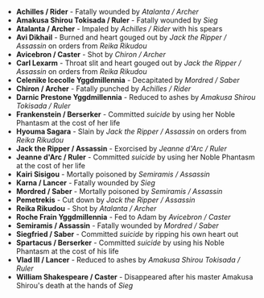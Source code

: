 - **Achilles / Rider** - Fatally wounded by _Atalanta / Archer_
- **Amakusa Shirou Tokisada / Ruler** - Fatally wounded by _Sieg_
- **Atalanta / Archer** - Impaled by _Achilles / Rider_ with his spears
- **Avi Dikhail** - Burned and heart gouged out by _Jack the Ripper / Assassin_ on orders from *Reika Rikudou*
- **Avicebron / Caster** - Shot by _Chiron / Archer_
- **Carl Lexarm** - Throat slit and heart gouged out by _Jack the Ripper / Assassin_ on orders from *Reika Rikudou*
- **Celenike Icecolle Yggdmillennia** - Decapitated by _Mordred / Saber_
- **Chiron / Archer** - Fatally punched by _Achilles / Rider_
- **Darnic Prestone Yggdmillennia** - Reduced to ashes by _Amakusa Shirou Tokisada / Ruler_
- **Frankenstein / Berserker** - Committed _suicide_ by using her Noble Phantasm at the cost of her life
- **Hyouma Sagara** - Slain by _Jack the Ripper / Assassin_ on orders from *Reika Rikudou*
- **Jack the Ripper / Assassin** - Exorcised by _Jeanne d'Arc / Ruler_
- **Jeanne d'Arc / Ruler** - Committed _suicide_ by using her Noble Phantasm at the cost of her life
- **Kairi Sisigou** - Mortally poisoned by _Semiramis / Assassin_
- **Karna / Lancer** - Fatally wounded by _Sieg_
- **Mordred / Saber** - Mortally poisoned by _Semiramis / Assassin_
- **Pemetrekis** - Cut down by _Jack the Ripper / Assassin_
- **Reika Rikudou** - Shot by _Atalanta / Archer_
- **Roche Frain Yggdmillennia** - Fed to Adam by _Avicebron / Caster_
- **Semiramis / Assassin** - Fatally wounded by _Mordred / Saber_
- **Siegfried / Saber** - Committed _suicide_ by ripping his own heart out
- **Spartacus / Berserker** - Committed _suicide_ by using his Noble Phantasm at the cost of his life
- **Vlad III / Lancer** - Reduced to ashes by _Amakusa Shirou Tokisada / Ruler_
- **William Shakespeare / Caster** - Disappeared after his master Amakusa Shirou's death at the hands of _Sieg_